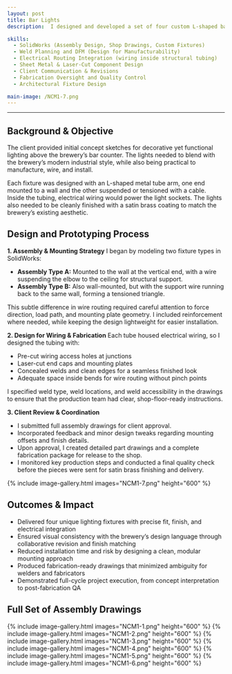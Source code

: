 ```yaml
---
layout: post
title: Bar Lights
description:  I designed and developed a set of four custom L-shaped bar lights for Bellwoods Brewery, delivered through a third-party design and fabrication firm. The lights were made from welded metal tubing, flat bars, and laser-cut plates, and finished in satin brass to match the brewery’s interior. I was responsible for translating the client's concept into a fully detailed SolidWorks model, creating fabrication drawings, coordinating client approvals, and supporting the production and quality check phases.

skills: 
  - SolidWorks (Assembly Design, Shop Drawings, Custom Fixtures)
  - Weld Planning and DFM (Design for Manufacturability)
  - Electrical Routing Integration (wiring inside structural tubing)
  - Sheet Metal & Laser-Cut Component Design
  - Client Communication & Revisions
  - Fabrication Oversight and Quality Control
  - Architectural Fixture Design

main-image: /NCM1-7.png
---
```


---
## Background & Objective
The client provided initial concept sketches for decorative yet functional lighting above the brewery’s bar counter. The lights needed to blend with the brewery’s modern industrial style, while also being practical to manufacture, wire, and install.

Each fixture was designed with an L-shaped metal tube arm, one end mounted to a wall and the other suspended or tensioned with a cable. Inside the tubing, electrical wiring would power the light sockets. The lights also needed to be cleanly finished with a satin brass coating to match the brewery’s existing aesthetic.

## Design and Prototyping Process
**1. Assembly & Mounting Strategy**
I began by modeling two fixture types in SolidWorks:

- **Assembly Type A:** Mounted to the wall at the vertical end, with a wire suspending the elbow to the ceiling for structural support.
- **Assembly Type B:** Also wall-mounted, but with the support wire running back to the same wall, forming a tensioned triangle.

This subtle difference in wire routing required careful attention to force direction, load path, and mounting plate geometry. I included reinforcement where needed, while keeping the design lightweight for easier installation.

**2. Design for Wiring & Fabrication**
Each tube housed electrical wiring, so I designed the tubing with:

- Pre-cut wiring access holes at junctions
- Laser-cut end caps and mounting plates
- Concealed welds and clean edges for a seamless finished look
- Adequate space inside bends for wire routing without pinch points

I specified weld type, weld locations, and weld accessibility in the drawings to ensure that the production team had clear, shop-floor-ready instructions.

**3. Client Review & Coordination**
- I submitted full assembly drawings for client approval.
- Incorporated feedback and minor design tweaks regarding mounting offsets and finish details.
- Upon approval, I created detailed part drawings and a complete fabrication package for release to the shop.
- I monitored key production steps and conducted a final quality check before the pieces were sent for satin brass finishing and delivery.

{% include image-gallery.html images="NCM1-7.png" height="600" %} 

## Outcomes & Impact 
- Delivered four unique lighting fixtures with precise fit, finish, and electrical integration
- Ensured visual consistency with the brewery’s design language through collaborative revision and finish matching
- Reduced installation time and risk by designing a clean, modular mounting approach
- Produced fabrication-ready drawings that minimized ambiguity for welders and fabricators
- Demonstrated full-cycle project execution, from concept interpretation to post-fabrication QA

## Full Set of Assembly Drawings
{% include image-gallery.html images="NCM1-1.png" height="600" %}
{% include image-gallery.html images="NCM1-2.png" height="600" %} 
{% include image-gallery.html images="NCM1-3.png" height="600" %} 
{% include image-gallery.html images="NCM1-4.png" height="600" %} 
{% include image-gallery.html images="NCM1-5.png" height="600" %} 
{% include image-gallery.html images="NCM1-6.png" height="600" %} 

